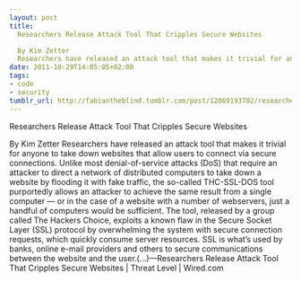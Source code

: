 ```yaml
---
layout: post
title: 
  Researchers Release Attack Tool That Cripples Secure Websites

  By Kim Zetter
  Researchers have released an attack tool that makes it trivial for anyone to take down websites that allow users to connect via secure connections. Unlike most denial-of-service attacks (DoS) that require an attacker to direct a network of distributed computers to take down a website by flooding it with fake traffic, the so-called THC-SSL-DOS tool purportedly allows an attacker to achieve the same result from a single computer — or in the case of a website with a number of webservers, just a handful of computers would be sufficient. The tool, released by a group called The Hackers Choice, exploits a known flaw in the Secure Socket Layer (SSL) protocol by overwhelming the system with secure connection requests, which quickly consume server resources. SSL is what’s used by banks, online e-mail providers and others to secure communications between the website and the user.(…)
date: 2011-10-29T14:05:05+02:00
tags:
- code
- security
tumblr_url: http://fabiantheblind.tumblr.com/post/12069193702/researchers-release-attack-tool-that-cripples
---
```

Researchers Release Attack Tool That Cripples Secure Websites

By Kim Zetter
Researchers have released an attack tool that makes it trivial for anyone to take down websites that allow users to connect via secure connections. Unlike most denial-of-service attacks (DoS) that require an attacker to direct a network of distributed computers to take down a website by flooding it with fake traffic, the so-called THC-SSL-DOS tool purportedly allows an attacker to achieve the same result from a single computer — or in the case of a website with a number of webservers, just a handful of computers would be sufficient. The tool, released by a group called The Hackers Choice, exploits a known flaw in the Secure Socket Layer (SSL) protocol by overwhelming the system with secure connection requests, which quickly consume server resources. SSL is what’s used by banks, online e-mail providers and others to secure communications between the website and the user.(…)—Researchers Release Attack Tool That Cripples Secure Websites | Threat Level | Wired.com
